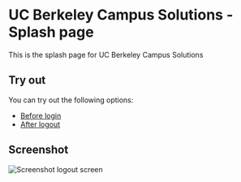 # UC Berkeley Campus Solutions - Splash page

This is the splash page for UC Berkeley Campus Solutions

## Try out

You can try out the following options:

* [Before login](http://christianv.github.io/sis-splash/uc_splash.html)
* [After logout](http://christianv.github.io/sis-splash/uc_splash.html?logout=true)

## Screenshot

![Screenshot logout screen](http://f.cl.ly/items/1C3T0P3L2D1E2S1I3Y1B/Screen%20Shot%202015-01-22%20at%202.47.33%20PM.png)
